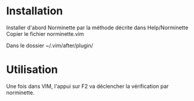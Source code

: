# Installation

Installer d'abord Norminette par la méthode décrite dans Help/Norminette
Copier le fichier norminette.vim

Dans le dossier 
~/.vim/after/plugin/

# Utilisation

Une fois dans VIM, l'appui sur F2 va déclencher la vérification par norminette.
